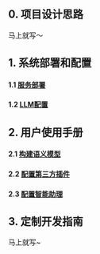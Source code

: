 ## 0. 项目设计思路
马上就写～

## 1. 系统部署和配置
#### 1.1 [服务部署](https://github.com/tencentmusic/supersonic/wiki/服务部署与启动)
#### 1.2 [LLM配置](https://github.com/tencentmusic/supersonic/wiki/LLM配置)

## 2. 用户使用手册
#### 2.1 [构建语义模型](https://github.com/tencentmusic/supersonic/wiki/构建语义建模)
#### 2.2 [配置第三方插件](https://github.com/tencentmusic/supersonic/wiki/配置第三方插件)
#### 2.3 [配置智能助理](https://github.com/tencentmusic/supersonic/wiki/配置智能助理)

## 3. 定制开发指南

马上就写~